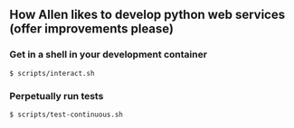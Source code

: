 How Allen likes to develop python web services (offer improvements please)
-

### Get in a shell in your development container
`$ scripts/interact.sh`

### Perpetually run tests
`$ scripts/test-continuous.sh`
